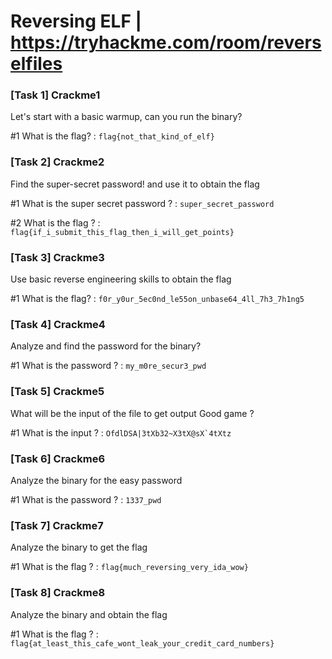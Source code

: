 # Reversing ELF | https://tryhackme.com/room/reverselfiles

### [Task 1] Crackme1

Let's start with a basic warmup, can you run the binary?

#1	What is the flag? : ```flag{not_that_kind_of_elf}```

### [Task 2] Crackme2

Find the super-secret password! and use it to obtain the flag

#1	What is the super secret password ? : ```super_secret_password```

#2	What is the flag ? : ```flag{if_i_submit_this_flag_then_i_will_get_points}```

### [Task 3] Crackme3

Use basic reverse engineering skills to obtain the flag

#1	What is the flag? : ```f0r_y0ur_5ec0nd_le55on_unbase64_4ll_7h3_7h1ng5```

### [Task 4] Crackme4

Analyze and find the password for the binary?

#1	What is the password ? : ```my_m0re_secur3_pwd```

### [Task 5] Crackme5

What will be the input of the file to get output Good game ?

#1	What is the input ? : ```OfdlDSA|3tXb32~X3tX@sX`4tXtz```

### [Task 6] Crackme6

Analyze the binary for the easy password

#1	What is the password ? : ```1337_pwd```

### [Task 7] Crackme7

Analyze the binary to get the flag

#1	What is the flag ? : ```flag{much_reversing_very_ida_wow}```

### [Task 8] Crackme8

Analyze the binary and obtain the flag

#1	What is the flag ? : ```flag{at_least_this_cafe_wont_leak_your_credit_card_numbers}```
